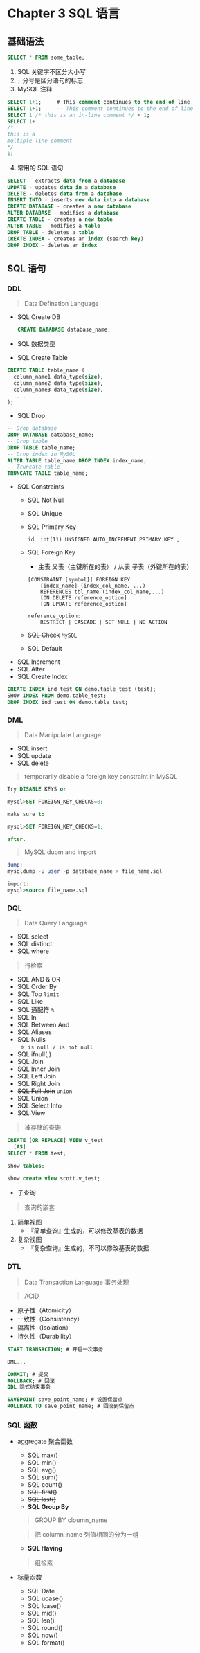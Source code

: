 # Chapter 3 SQL 语言

## 基础语法

```sql
SELECT * FROM some_table;
```

1. SQL 关键字不区分大小写
2. `;` 分号是区分语句的标志
3. MySQL 注释

  ```sql
  SELECT 1+1;     # This comment continues to the end of line
  SELECT 1+1;     -- This comment continues to the end of line
  SELECT 1 /* this is an in-line comment */ + 1;
  SELECT 1+
  /*
  this is a
  multiple-line comment
  */
  1;
  ```

4. 常用的 SQL 语句
  
  ```sql
  SELECT - extracts data from a database
  UPDATE - updates data in a database
  DELETE - deletes data from a database
  INSERT INTO - inserts new data into a database
  CREATE DATABASE - creates a new database
  ALTER DATABASE - modifies a database
  CREATE TABLE - creates a new table
  ALTER TABLE - modifies a table
  DROP TABLE - deletes a table
  CREATE INDEX - creates an index (search key)
  DROP INDEX - deletes an index
  ```

## SQL 语句
### DDL

> Data Defination Language

- SQL Create DB

  ```sql
  CREATE DATABASE database_name;
  ```

- SQL 数据类型
- SQL Create Table

```sql
CREATE TABLE table_name (
  column_name1 data_type(size),
  column_name2 data_type(size),
  column_name3 data_type(size),
  ....
);
```

- SQL Drop

```sql
-- Drop database
DROP DATABASE database_name;
-- Drop table
DROP TABLE table_name;
-- Drop index in MySQL
ALTER TABLE table_name DROP INDEX index_name;
-- Truncate table
TRUNCATE TABLE table_name;
```

- SQL Constraints
    - SQL Not Null
    - SQL Unique
    - SQL Primary Key

          id  int(11) UNSIGNED AUTO_INCREMENT PRIMARY KEY ,        

    - SQL Foreign Key
        - 主表 父表（主键所在的表） / 从表 子表（外键所在的表）

        ```
        [CONSTRAINT [symbol]] FOREIGN KEY
            [index_name] (index_col_name, ...)
            REFERENCES tbl_name (index_col_name,...)
            [ON DELETE reference_option]
            [ON UPDATE reference_option]

        reference_option:
            RESTRICT | CASCADE | SET NULL | NO ACTION
        ```

    - ~~SQL Check~~ `MySQL`
    - SQL Default
- SQL Increment
- SQL Alter    
- SQL Create Index

```sql
CREATE INDEX ind_test ON demo.table_test (test);
SHOW INDEX FROM demo.table_test;
DROP INDEX ind_test ON demo.table_test;
```

### DML

  > Data Manipulate Language

  - SQL insert
  - SQL update
  - SQL delete

  > temporarily disable a foreign key constraint in MySQL

  ```sql
  Try DISABLE KEYS or

  mysql>SET FOREIGN_KEY_CHECKS=0;

  make sure to

  mysql>SET FOREIGN_KEY_CHECKS=1;

  after.
  ```

  > MySQL dupm and import

  ```sql
  dump:
  mysqldump -u user -p database_name > file_name.sql

  import:
  mysql>source file_name.sql
  ```

### DQL

  > Data Query Language

  - SQL select
  - SQL distinct
  - SQL where

  > 行检索

  - SQL AND & OR
  - SQL Order By
  - SQL Top `limit`
  - SQL Like  
  - SQL 通配符 `%` `_`
  - SQL In
  - SQL Between And
  - SQL Aliases
  - SQL Nulls
      - `is null / is not null`
  - SQL ifnull(,)    
  - SQL Join
  - SQL Inner Join
  - SQL Left Join
  - SQL Right Join
  - ~~SQL Full Join~~   `union` 
  - SQL Union
  - SQL Select Into    
  - SQL View

  > 被存储的查询

  ```sql
  CREATE [OR REPLACE] VIEW v_test
    [AS]
  SELECT * FROM test;
  ```
  ```sql
  show tables;

  show create view scott.v_test;
  ```

  - 子查询

  > 查询的嵌套

  1. 简单视图
      - 『简单查询』生成的，可以修改基表的数据
  2. 复杂视图
      - 『复杂查询』生成的，不可以修改基表的数据

### DTL

  > Data Transaction Language 事务处理

  > ACID

  - 原子性（Atomicity）
  - 一致性（Consistency）
  - 隔离性（Isolation）
  - 持久性（Durability）

  ```sql
  START TRANSACTION; # 开启一次事务

  DML... 

  COMMIT; # 提交
  ROLLBACK; # 回滚
  DDL 隐式结束事务

  SAVEPOINT save_point_name; # 设置保留点
  ROLLBACK TO save_point_name; # 回滚到保留点
  ```

### SQL 函数

  - aggregate 聚合函数
      - SQL max()
      - SQL min()
      - SQL avg()
      - SQL sum()
      - SQL count()
      - ~~SQL first()~~
      - ~~SQL last()~~
      - **SQL Group By**

      > GROUP BY cloumn_name

      > 把 column_name 列值相同的分为一组

      - **SQL Having**

      > 组检索

  - 标量函数 
      - SQL Date
      - SQL ucase()
      - SQL lcase()
      - SQL mid()
      - SQL len()
      - SQL round()
      - SQL now()
      - SQL format()
